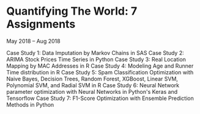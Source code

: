 # Quantifying The World: 7 Assignments
May 2018 – Aug 2018

Case Study 1: Data Imputation by Markov Chains in SAS
Case Study 2: ARIMA Stock Prices Time Series in Python
Case Study 3: Real Location Mapping by MAC Addresses in R
Case Study 4: Modeling Age and Runner Time distribution in R
Case Study 5: Spam Classification Optimization with Naive Bayes, Decision Trees, Random Forest, XGBoost, Linear SVM, Polynomial SVM, and Radial SVM in R
Case Study 6: Neural Network parameter optimization with Neural Networks in Python's Keras and Tensorflow
Case Study 7: F1-Score Optimization with Ensemble Prediction Methods in Python

